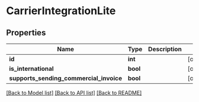 # CarrierIntegrationLite

## Properties
Name | Type | Description | Notes
------------ | ------------- | ------------- | -------------
**id** | **int** |  | [optional] 
**is_international** | **bool** |  | [optional] 
**supports_sending_commercial_invoice** | **bool** |  | [optional] 

[[Back to Model list]](../README.md#documentation-for-models) [[Back to API list]](../README.md#documentation-for-api-endpoints) [[Back to README]](../README.md)

